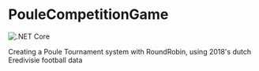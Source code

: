 # PouleCompetitionGame
![.NET Core](https://github.com/EelcoLos/PouleCompetitionGame/workflows/.NET%20Core/badge.svg)

Creating a Poule Tournament system with RoundRobin, using 2018's dutch Eredivisie football data
